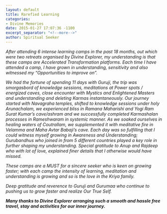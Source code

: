 ```yaml
---
layout: default
title: Rarefied Learning
categories:
- Divine Memories
date: 2015-01-27 17:07:36 -1100
excerpt_separator: "<!--more-->"
author: Spiritual Seeker
---
```

<p><i>After attending 6 intense learning camps in the past 18 months, out which were two retreats organised by Divine Explorer, my understanding is that these camps are Accelerated Transformation platforms. <!--more-->Each time I have attended a camp, I have grown in understanding, sensitivity and also witnessed my “Opportunities to improve on”.</i></p><p><i>We had the fortune of spending 11 days with Guruji, the trip was smorgasbord of knowledge sessions, meditations at Power spots / energized caves, close encounter with Mystics and Enlightened Masters and understanding and deleting Karmas instantaneously. Our journey started with Navagraha temples, shifted to knowledge sessions under holy Arunachalam, we experienced bliss in Ramana Maharishi and Yogi Ram Surat Kumar’s cave/ashram and we successfully completed Karmashalan processes in Rameshwaram in systemic manner. As we soaked ourselves in healing waters of Coutrallam, we supplemented it with meditative fire in Velamma and Maha Avtar Babaji’s cave. Each day was so fulfilling that I could witness myself growing in Awareness and Understanding; Gurubandhus who joined in from 5 different countries played a key role in further shaping my understanding. Special gratitude to Anup and Rajdeep who with lot of love, explained finer details that I otherwise would have missed.</i></p><p><i>These camps are a MUST for a sincere seeker who is keen on growing faster; with each camp the intensity of learning, meditation and understanding is growing and so is the love in the Kriya family.</i></p><p><i>Deep gratitude and reverence to Guruji and Gurumaa who continue to pushing us to grow faster and realize Our True Self.</i></p><p><strong><i>Many thanks to Divine Explorer arranging such a smooth and hassle free travel, stay and activities for our inner journey. </i><br /></strong></p>